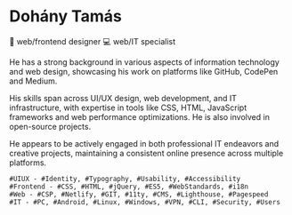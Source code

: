 # Dohány Tamás

🎨 web/frontend designer 💻 web/IT specialist

He has a strong background in various aspects of information technology and web design, showcasing his work on platforms like GitHub, CodePen and Medium. 

His skills span across UI/UX design, web development, and IT infrastructure, with expertise in tools like CSS, HTML, JavaScript frameworks and web performance optimizations. He is also involved in open-source projects.

He appears to be actively engaged in both professional IT endeavors and creative projects, maintaining a consistent online presence across multiple platforms.

```
#UIUX - #Identity, #Typography, #Usability, #Accessibility
#Frontend - #CSS, #HTML, #jQuery, #ES5, #WebStandards, #i18n
#Web - #CSP, #Netlify, #GIT, #11ty, #CMS, #Lighthouse, #Pagespeed
#IT - #PC, #Android, #Linux, #Windows, #VPN, #CLI, #Security, #Users
```
